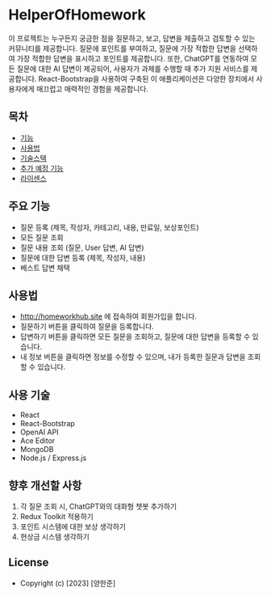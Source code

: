 # HelperOfHomework

이 프로젝트는 누구든지 궁금한 점을 질문하고, 보고, 답변을 제출하고 검토할 수 있는 커뮤니티를 제공합니다.
질문에 포인트를 부여하고, 질문에 가장 적합한 답변을 선택하여 가장 적합한 답변을 표시하고 포인트를 제공합니다.
또한, ChatGPT를 연동하여 모든 질문에 대한 AI 답변이 제공되어, 사용자가 과제를 수행할 때 추가 지원 서비스를 제공합니다.
React-Bootstrap을 사용하여 구축된 이 애플리케이션은 다양한 장치에서 사용자에게 매끄럽고 매력적인 경험을 제공합니다.

## 목차

- [기능](#features)
- [사용법](#usage)
- [기술스택](#technologies)
- [추가 예정 기능](#features-to-be-added)
- [라이센스](#license)

## 주요 기능

- 질문 등록 (제목, 작성자, 카테고리, 내용, 만료일, 보상포인트)
- 모든 질문 조회
- 질문 내용 조회 (질문, User 답변, AI 답변)
- 질문에 대한 답변 등록 (제목, 작성자, 내용)
- 베스트 답변 채택

## 사용법

- http://homeworkhub.site 에 접속하여 회원가입을 합니다.
- 질문하기 버튼을 클릭하여 질문을 등록합니다.
- 답변하기 버튼을 클릭하면 모든 질문을 조회하고, 질문에 대한 답변을 등록할 수 있습니다.
- 내 정보 버튼을 클릭하면 정보를 수정할 수 있으며, 내가 등록한 질문과 답변을 조회할 수 있습니다.

## 사용 기술

- React
- React-Bootstrap
- OpenAI API
- Ace Editor
- MongoDB
- Node.js / Express.js

## 향후 개선할 사항

1. 각 질문 조회 시, ChatGPT와의 대화형 챗봇 추가하기
2. Redux Toolkit 적용하기
3. 포인트 시스템에 대한 보상 생각하기
4. 현상금 시스템 생각하기

## License

- Copyright (c) [2023] [양한준]
